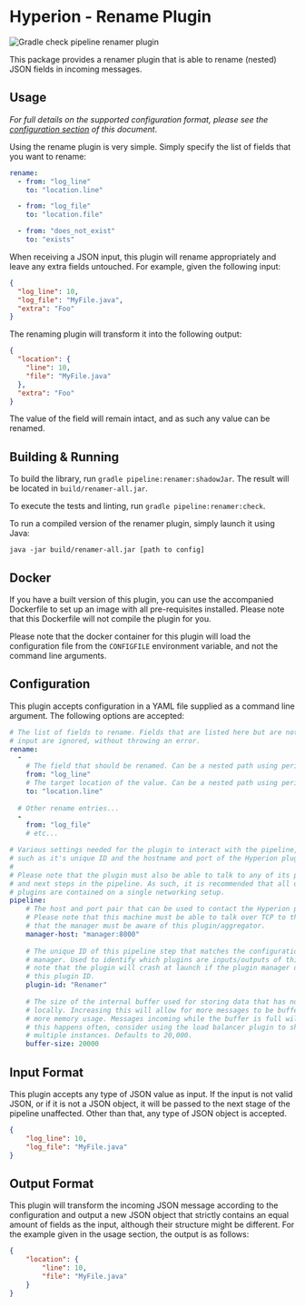 # Hyperion - Rename Plugin

![Gradle check pipeline renamer plugin](https://github.com/SERG-Delft/monitoring-aware-ides/workflows/Gradle%20check%20pipeline%20renamer%20plugin/badge.svg)

This package provides a renamer plugin that is able to rename (nested) JSON fields in incoming messages.

## Usage

_For full details on the supported configuration format, please see the [configuration section](#Configuration) of this document_.

Using the rename plugin is very simple. Simply specify the list of fields that you want to rename:

```yaml
rename:
  - from: "log_line"
    to: "location.line"

  - from: "log_file"
    to: "location.file"

  - from: "does_not_exist"
    to: "exists"
```

When receiving a JSON input, this plugin will rename appropriately and leave any extra fields untouched. For example, given the following input:

```json
{
  "log_line": 10,
  "log_file": "MyFile.java",
  "extra": "Foo"
}
```

The renaming plugin will transform it into the following output:

```json
{
  "location": {
    "line": 10,
    "file": "MyFile.java"
  },
  "extra": "Foo"
}
```

The value of the field will remain intact, and as such any value can be renamed.

## Building & Running

To build the library, run `gradle pipeline:renamer:shadowJar`. The result will be located in `build/renamer-all.jar`.

To execute the tests and linting, run `gradle pipeline:renamer:check`.

To run a compiled version of the renamer plugin, simply launch it using Java:

```shell script
java -jar build/renamer-all.jar [path to config]
```

## Docker

If you have a built version of this plugin, you can use the accompanied Dockerfile to set up an image with all pre-requisites installed. Please note that this Dockerfile will not compile the plugin for you.

Please note that the docker container for this plugin will load the configuration file from the `CONFIGFILE` environment variable, and not the command line arguments.

## Configuration

This plugin accepts configuration in a YAML file supplied as a command line argument. The following options are accepted:

```yaml
# The list of fields to rename. Fields that are listed here but are not in the
# input are ignored, without throwing an error.
rename:
  -
    # The field that should be renamed. Can be a nested path using periods.
    from: "log_line"
    # The target location of the value. Can be a nested path using periods.
    to: "location.line"
  
  # Other rename entries...
  -
    from: "log_file"
    # etc...

# Various settings needed for the plugin to interact with the pipeline,
# such as it's unique ID and the hostname and port of the Hyperion plugin manager.
# 
# Please note that the plugin must also be able to talk to any of its previous
# and next steps in the pipeline. As such, it is recommended that all of the 
# plugins are contained on a single networking setup.
pipeline:
    # The host and port pair that can be used to contact the Hyperion plugin manager.
    # Please note that this machine must be able to talk over TCP to the manager and
    # that the manager must be aware of this plugin/aggregator.
    manager-host: "manager:8000"
  
    # The unique ID of this pipeline step that matches the configuration of the plugin
    # manager. Used to identify which plugins are inputs/outputs of this step. Please
    # note that the plugin will crash at launch if the plugin manager does not recognize
    # this plugin ID.
    plugin-id: "Renamer"
  
    # The size of the internal buffer used for storing data that has not yet been processed
    # locally. Increasing this will allow for more messages to be buffered, at the cost of
    # more memory usage. Messages incoming while the buffer is full will be thrown away. If
    # this happens often, consider using the load balancer plugin to shard this plugin across
    # multiple instances. Defaults to 20,000.
    buffer-size: 20000
```

## Input Format

This plugin accepts any type of JSON value as input. If the input is not valid JSON, or if it is not a JSON object, it will be passed to the next stage of the pipeline unaffected. Other than that, any type of JSON object is accepted.

```json
{
    "log_line": 10,
    "log_file": "MyFile.java"
}
```

## Output Format

This plugin will transform the incoming JSON message according to the configuration and output a new JSON object that strictly contains an equal amount of fields as the input, although their structure might be different. For the example given in the usage section, the output is as follows:

```json
{
    "location": {
        "line": 10,
        "file": "MyFile.java"
    }
}
```
